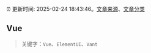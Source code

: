 :alarm_clock: 更新时间: 2025-02-24 18:43:46。[文章来源](/README.md)、[文章分类](/TAGS.md)

## Vue


> 关键字：`Vue`、`ElementUI`、`Vant`



